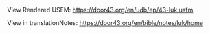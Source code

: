 View Rendered USFM: https://door43.org/en/udb/ep/43-luk.usfm

View in translationNotes: https://door43.org/en/bible/notes/luk/home
